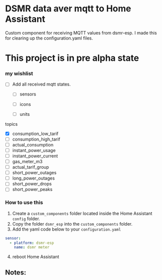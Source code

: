 # DSMR data aver mqtt to Home Assistant
Custom component for receiving MQTT values from dsmr-esp. I made this for clearing up the configuration.yaml files. 
 

# This project is in pre alpha state

### my wishlist

- [ ] Add all received mqtt states.
  - [ ] sensors
  - [ ] icons 
  - [ ] units


topics
- [x] consumption_low_tarif 
- [ ] consumption_high_tarif 
- [ ] actual_consumption 
- [ ] instant_power_usage 
- [ ] instant_power_current 
- [ ] gas_meter_m3 
- [ ] actual_tarif_group 
- [ ] short_power_outages 
- [ ] long_power_outages 
- [ ] short_power_drops 
- [ ] short_power_peaks 

### How to use this

1. Create a `custom_components` folder located inside the Home Assistant `config` folder.
2. Copy the folder `dsmr_esp` into the `custom_components` folder. 
3. Add the yaml code below to your `configuration.yaml`

```yaml
sensor:
  - platform: dsmr-esp
    name: dsmr meter
```
4. reboot Home Assistant


## Notes: 

